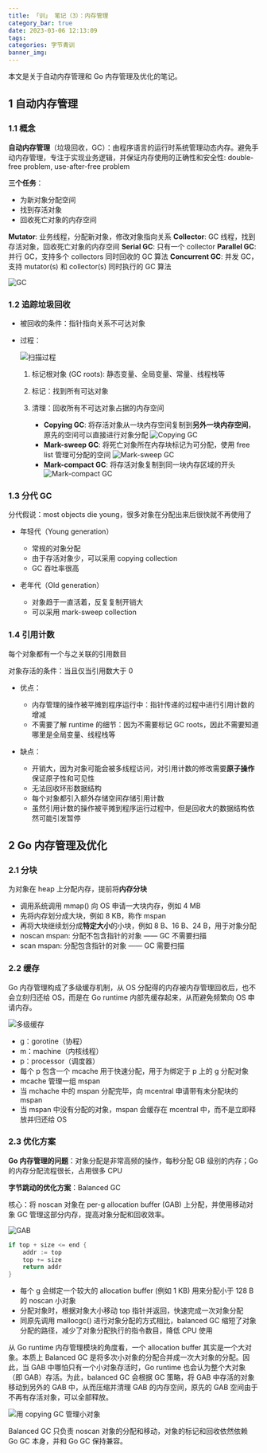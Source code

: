 ```yaml
---
title: 「训」 笔记（3）：内存管理
category_bar: true
date: 2023-03-06 12:13:09
tags:
categories: 字节青训
banner_img:
---
```


本文是关于自动内存管理和 Go 内存管理及优化的笔记。

<!-- more -->

## 1 自动内存管理

### 1.1 概念

**自动内存管理**（垃圾回收，GC）：由程序语言的运行时系统管理动态内存。避免手动内存管理，专注于实现业务逻辑，并保证内存使用的正确性和安全性: double-free problem, use-after-free problem

**三个任务**：
* 为新对象分配空间
* 找到存活对象
* 回收死亡对象的内存空间

**Mutator**: 业务线程，分配新对象，修改对象指向关系
**Collector**: GC 线程，找到存活对象，回收死亡对象的内存空间
**Serial GC**: 只有一个 collector
**Parallel GC**: 并行 GC，支持多个 collectors 同时回收的 GC 算法
**Concurrent GC**: 并发 GC，支持 mutator(s) 和 collector(s) 同时执行的 GC 算法

![GC](1.png)

### 1.2 追踪垃圾回收

* 被回收的条件：指针指向关系不可达对象

* 过程：

    ![扫描过程](2.png)

    1. 标记根对象 (GC roots): 静态变量、全局变量、常量、线程栈等

    2. 标记：找到所有可达对象

    3. 清理：回收所有不可达对象占据的内存空间
        * **Copying GC**: 将存活对象从一块内存空间复制到**另外一块内存空间**，原先的空间可以直接进行对象分配
        ![Copying GC](3.png)
        * **Mark-sweep GC**: 将死亡对象所在内存块标记为可分配，使用 free list 管理可分配的空间
        ![Mark-sweep GC](4.png)
        * **Mark-compact GC**: 将存活对象复制到同一块内存区域的开头
        ![Mark-compact GC](5.png)

### 1.3 分代 GC

分代假说：most objects die young，很多对象在分配出来后很快就不再使用了

* 年轻代（Young generation）
    * 常规的对象分配
    * 由于存活对象少，可以采用 copying collection
    * GC 吞吐率很高

* 老年代（Old generation）
    * 对象趋于一直活着，反复复制开销大
    * 可以采用 mark-sweep collection

### 1.4 引用计数

每个对象都有一个与之关联的引用数目

对象存活的条件：当且仅当引用数大于 0

* 优点：
    * 内存管理的操作被平摊到程序运行中：指针传递的过程中进行引用计数的增减
    * 不需要了解 runtime 的细节：因为不需要标记 GC roots，因此不需要知道哪里是全局变量、线程栈等

* 缺点：
    * 开销大，因为对象可能会被多线程访问，对引用计数的修改需要**原子操作**保证原子性和可见性
    * 无法回收环形数据结构
    * 每个对象都引入额外存储空间存储引用计数
    * 虽然引用计数的操作被平摊到程序运行过程中，但是回收大的数据结构依然可能引发暂停

## 2 Go 内存管理及优化

### 2.1 分块

为对象在 heap 上分配内存，提前将**内存分块**

* 调用系统调用 mmap() 向 OS 申请一大块内存，例如 4 MB
* 先将内存划分成大块，例如 8 KB，称作 mspan
* 再将大块继续划分成**特定大小**的小块，例如 8 B、16 B、24 B，用于对象分配
* noscan mspan: 分配不包含指针的对象 —— GC 不需要扫描
* scan mspan: 分配包含指针的对象 —— GC 需要扫描

### 2.2 缓存

Go 内存管理构成了多级缓存机制，从 OS 分配得的内存被内存管理回收后，也不会立刻归还给 OS，而是在 Go runtime 内部先缓存起来，从而避免频繁向 OS 申请内存。

![多级缓存](6.png)

* g：gorotine（协程）
* m：machine（内核线程）
* p：processor（调度器）
* 每个 p 包含一个 mcache 用于快速分配，用于为绑定于 p 上的 g 分配对象
* mcache 管理一组 mspan
* 当 mchache 中的 mspan 分配完毕，向 mcentral 申请带有未分配块的 mspan
* 当 mspan 中没有分配的对象，mspan 会缓存在 mcentral 中，而不是立即释放并归还给 OS

### 2.3 优化方案

**Go 内存管理的问题**：对象分配是非常高频的操作，每秒分配 GB 级别的内存；Go 的内存分配流程很长，占用很多 CPU

**字节跳动的优化方案**：Balanced GC

核心：将 noscan 对象在 per-g allocation buffer (GAB) 上分配，并使用移动对象 GC 管理这部分内存，提高对象分配和回收效率。

![GAB](7.png)

```go
if top + size <= end {
    addr := top
    top += size
    return addr
}
```

* 每个 g 会绑定一个较大的 allocation buffer (例如 1 KB) 用来分配小于 128 B 的 noscan 小对象
* 分配对象时，根据对象大小移动 top 指针并返回，快速完成一次对象分配
* 同原先调用 mallocgc() 进行对象分配的方式相比，balanced GC 缩短了对象分配的路径，减少了对象分配执行的指令数目，降低 CPU 使用

从 Go runtime 内存管理模块的角度看，一个 allocation buffer 其实是一个大对象。本质上 Balanced GC 是将多次小对象的分配合并成一次大对象的分配。因此，当 GAB 中哪怕只有一个小对象存活时，Go runtime 也会认为整个大对象（即 GAB）存活。为此，balanced GC 会根据 GC 策略，将 GAB 中存活的对象移动到另外的 GAB 中，从而压缩并清理 GAB 的内存空间，原先的 GAB 空间由于不再有存活对象，可以全部释放。

![用 copying GC 管理小对象](8.png)

Balanced GC 只负责 noscan 对象的分配和移动，对象的标记和回收依然依赖 Go GC 本身，并和 Go GC 保持兼容。